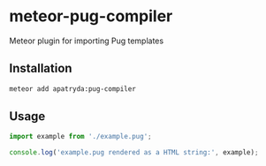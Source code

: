 # meteor-pug-compiler

Meteor plugin for importing Pug templates

## Installation

```bash
meteor add apatryda:pug-compiler
```

## Usage

```js
import example from './example.pug';

console.log('example.pug rendered as a HTML string:', example);
```
